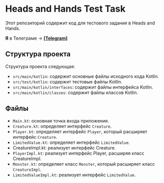 # Heads and Hands Test Task

Этот репозиторий содержит код для тестового задания в Heads and Hands.

**Я** в Телеграме -> [**[Telegram]**](https://t.me/MoonFoxy)

## Структура проекта

Структура проекта следующая:

- `src/main/kotlin`: содержит основные файлы исходного кода Kotlin.
- `src/test/kotlin`: содержит тестовые файлы Kotlin.
- `src/main/kotlin/interfaces`: содержит файлы интерфейса Kotlin.
- `src/main/kotlin/classes`: содержит файлы классов Kotlin.

## Файлы

- `Main.kt`: основная точка входа приложения.
- `Creature.kt`: определяет интерфейс `Creature`.
- `Player.kt`: определяет интерфейс `Player`, который расширяет интерфейс `Creature`.
- `LimitedValue.kt`: определяет интерфейс `LimitedValue`.
- CreatureImpl.kt: реализует интерфейс Creature.
- `PlayerImpl.kt`: реализует интерфейс Player, расширяя класс CreatureImpl.
- `Monster.kt`: определяет класс `Monster`, который расширяет класс `CreatureImpl`.
- `LimitedValueImpl.kt`: реализует интерфейс `LimitedValue`.
